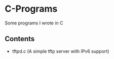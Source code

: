 # C-Programs
Some programs I wrote in C

## Contents
- tftpd.c (A simple tftp server with IPv6 support)
